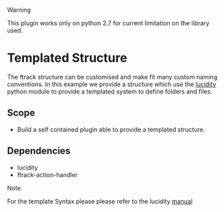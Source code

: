 Warning

This plugin works only on python 2.7 for current limitation on the
library used.

# Templated Structure

The ftrack structure can be customised and make fit many custom naming
conventions. In this example we provide a structure which use the
[lucidity](https://pypi.org/project/Lucidity/) python module to provide
a templated system to define folders and files.

## Scope

-   Build a self contained plugin able to provide a templated structure.

## Dependencies

-   lucidity
-   ftrack-action-handler

Note

For the template Syntax please please refer to the lucidity
[manual](https://lucidity.readthedocs.io/en/stable/)